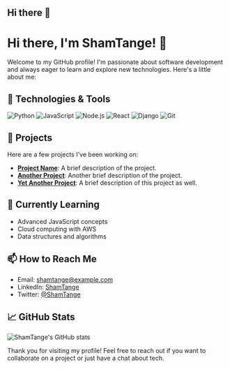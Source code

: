 ## Hi there 👋

# Hi there, I'm ShamTange! 👋

Welcome to my GitHub profile! I'm passionate about software development and always eager to learn and explore new technologies. Here's a little about me:

## 🔧 Technologies & Tools

![Python](https://img.shields.io/badge/Python-3776AB?style=for-the-badge&logo=python&logoColor=white)
![JavaScript](https://img.shields.io/badge/JavaScript-F7DF1E?style=for-the-badge&logo=javascript&logoColor=black)
![Node.js](https://img.shields.io/badge/Node.js-339933?style=for-the-badge&logo=nodedotjs&logoColor=white)
![React](https://img.shields.io/badge/React-61DAFB?style=for-the-badge&logo=react&logoColor=black)
![Django](https://img.shields.io/badge/Django-092E20?style=for-the-badge&logo=django&logoColor=white)
![Git](https://img.shields.io/badge/Git-F05032?style=for-the-badge&logo=git&logoColor=white)

## 🚀 Projects

Here are a few projects I've been working on:

- **[Project Name](https://github.com/ShamTange/project-name)**: A brief description of the project.
- **[Another Project](https://github.com/ShamTange/another-project)**: Another brief description of the project.
- **[Yet Another Project](https://github.com/ShamTange/yet-another-project)**: A brief description of this project as well.

## 🌱 Currently Learning

- Advanced JavaScript concepts
- Cloud computing with AWS
- Data structures and algorithms

## 📫 How to Reach Me

- Email: [shamtange@example.com](mailto:shamtange@example.com)
- LinkedIn: [ShamTange](https://www.linkedin.com/in/shamtange)
- Twitter: [@ShamTange](https://twitter.com/ShamTange)

## 📈 GitHub Stats

![ShamTange's GitHub stats](https://github-readme-stats.vercel.app/api?username=ShamTange&show_icons=true&theme=radical)

Thank you for visiting my profile! Feel free to reach out if you want to collaborate on a project or just have a chat about tech.
